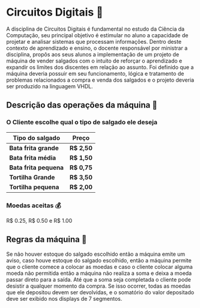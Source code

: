 # Circuitos Digitais 🤖

A disciplina de Circuitos Digitais é fundamental no estudo da Ciência da Computação,
seu principal objetivo é estimular no aluno a capacidade de projetar e analisar sistemas que
processam informações. Dentro deste contexto de aprendizado e ensino, o docente responsável por ministrar a
disciplina, propôs aos seus alunos a implementação de um projeto de máquina de vender salgados com o intuito de reforçar
o aprendizado e expandir os limites dos discentes em relação ao assunto. Foi definido que a máquina deveria possuir em
seu funcionamento, lógica e tratamento de problemas relacionados a compra e venda dos
salgados e o projeto deveria ser produzido na linguagem VHDL.

## Descrição das operações da máquina 🍔
### O Cliente escolhe qual o tipo de salgado ele deseja
| **Tipo do salgado**    | **Preço**   |
-------------------------|-------------|
| **Bata frita grande**  | **R$ 2,50** |
| **Bata frita média**   | **R$ 1,50** |
| **Bata frita pequena** | **R$ 0,75** |
| **Tortilha Grande**    | **R$ 3,50** |
| **Tortilha pequena**   | **R$ 2,00** |

### Moedas aceitas 💰
R$ 0.25, R$ 0.50 e R$ 1.00

## Regras da máquina 📝
Se não houver estoque do salgado escolhido então a máquina emite um aviso, caso houve estoque do salgado escolhido, então a máquina permite que o cliente comece a colocar as moedas e
caso o cliente colocar alguma moeda não permitida então a máquina não realiza a soma e deixa a moeda passar direto para a saída. Até que a soma seja completada
o cliente pode desistir a qualquer momento da compra. Se isso ocorrer, todas as moedas que ele depositou devem ser devolvidas, e o somatório do valor depositado deve ser exibido nos displays
de 7 segmentos.

